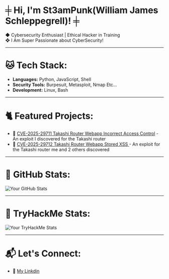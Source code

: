 # ╪ Hi, I'm St3amPunk(William James Schleppegrell)! ╪

◆ Cybersecurity Enthusiast | Ethical Hacker in Training  
❖ I Am Super Passionate about CyberSecurity! 

---

# 🐱 Tech Stack:

- **Languages:** Python, JavaScript, Shell
- **Security Tools:** Burpesuit, Metasploit, Nmap Etc...   
- **Development:** Linux, Bash

---

# 🐈 Featured Projects:

- 🔗 [CVE-2025-29711 Takashi Router Webapp Incorrect Access Control](https://github.com/SteamPunk424/CVE-2025-29711-TAKASHI-Wireless-Instant-Router-And-Repeater-WebApp-Incorrect-Access-Control) - An exploit I discovered for the Takashi router
- 🔗 [CVE-2025-29712 Takashi Router Webapp Stored XSS ](https://github.com/SteamPunk424/CVE-2025-29712-TAKASHI-Wireless-Instant-Router-And-Repeater-WebApp-Authenticated-Stored-XSS) - An exploit for the Takashi router me and 2 others discovered

---

# 🦠 GitHub Stats:

![Your GitHub Stats](https://github-readme-stats.vercel.app/api?username=SteamPunk424&show_icons=true&theme=radical)  

---

# 🦠 TryHackMe Stats:

![Your TryHackMe Stats](https://tryhackme-badges.s3.amazonaws.com/St3amPunk.png?update=1)  

---


# 📬 Let's Connect:

- 🔗 [My Linkdin](https://www.linkedin.com/in/william-james-schleppegrell-1b9429351/)  

